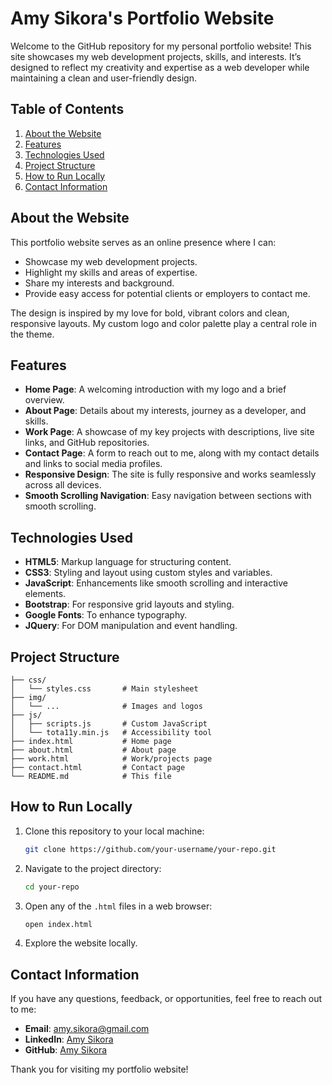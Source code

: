 # Amy Sikora's Portfolio Website

Welcome to the GitHub repository for my personal portfolio website! This site showcases my web development projects, skills, and interests. It’s designed to reflect my creativity and expertise as a web developer while maintaining a clean and user-friendly design.

## Table of Contents

1. [About the Website](#about-the-website)
2. [Features](#features)
3. [Technologies Used](#technologies-used)
4. [Project Structure](#project-structure)
5. [How to Run Locally](#how-to-run-locally)
6. [Contact Information](#contact-information)

## About the Website

This portfolio website serves as an online presence where I can:

- Showcase my web development projects.
- Highlight my skills and areas of expertise.
- Share my interests and background.
- Provide easy access for potential clients or employers to contact me.

The design is inspired by my love for bold, vibrant colors and clean, responsive layouts. My custom logo and color palette play a central role in the theme.

## Features

- **Home Page**: A welcoming introduction with my logo and a brief overview.
- **About Page**: Details about my interests, journey as a developer, and skills.
- **Work Page**: A showcase of my key projects with descriptions, live site links, and GitHub repositories.
- **Contact Page**: A form to reach out to me, along with my contact details and links to social media profiles.
- **Responsive Design**: The site is fully responsive and works seamlessly across all devices.
- **Smooth Scrolling Navigation**: Easy navigation between sections with smooth scrolling.

## Technologies Used

- **HTML5**: Markup language for structuring content.
- **CSS3**: Styling and layout using custom styles and variables.
- **JavaScript**: Enhancements like smooth scrolling and interactive elements.
- **Bootstrap**: For responsive grid layouts and styling.
- **Google Fonts**: To enhance typography.
- **JQuery**: For DOM manipulation and event handling.

## Project Structure

```
├── css/
│   └── styles.css       # Main stylesheet
├── img/
│   └── ...              # Images and logos
├── js/
│   ├── scripts.js       # Custom JavaScript
│   └── tota11y.min.js   # Accessibility tool
├── index.html           # Home page
├── about.html           # About page
├── work.html            # Work/projects page
├── contact.html         # Contact page
└── README.md            # This file
```

## How to Run Locally

1. Clone this repository to your local machine:

   ```bash
   git clone https://github.com/your-username/your-repo.git
   ```

2. Navigate to the project directory:

   ```bash
   cd your-repo
   ```

3. Open any of the `.html` files in a web browser:

   ```bash
   open index.html
   ```

4. Explore the website locally.

## Contact Information

If you have any questions, feedback, or opportunities, feel free to reach out to me:

- **Email**: [amy.sikora@gmail.com](mailto:amy.sikora@gmail.com)
- **LinkedIn**: [Amy Sikora](https://linkedin.com/in/amy-sikora-freelance/)
- **GitHub**: [Amy Sikora](https://github.com/AmySikora)

Thank you for visiting my portfolio website!


